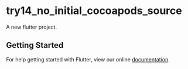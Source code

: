 # try14_no_initial_cocoapods_source

A new flutter project.

## Getting Started

For help getting started with Flutter, view our online
[documentation](http://flutter.io/).
